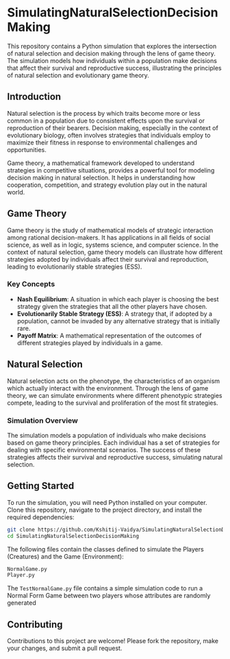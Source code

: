# SimulatingNaturalSelectionDecisionMaking

This repository contains a Python simulation that explores the intersection of natural selection and decision making through the lens of game theory. The simulation models how individuals within a population make decisions that affect their survival and reproductive success, illustrating the principles of natural selection and evolutionary game theory.

## Introduction

Natural selection is the process by which traits become more or less common in a population due to consistent effects upon the survival or reproduction of their bearers. Decision making, especially in the context of evolutionary biology, often involves strategies that individuals employ to maximize their fitness in response to environmental challenges and opportunities.

Game theory, a mathematical framework developed to understand strategies in competitive situations, provides a powerful tool for modeling decision making in natural selection. It helps in understanding how cooperation, competition, and strategy evolution play out in the natural world.

## Game Theory

Game theory is the study of mathematical models of strategic interaction among rational decision-makers. It has applications in all fields of social science, as well as in logic, systems science, and computer science. In the context of natural selection, game theory models can illustrate how different strategies adopted by individuals affect their survival and reproduction, leading to evolutionarily stable strategies (ESS).

### Key Concepts

- **Nash Equilibrium**: A situation in which each player is choosing the best strategy given the strategies that all the other players have chosen.
- **Evolutionarily Stable Strategy (ESS)**: A strategy that, if adopted by a population, cannot be invaded by any alternative strategy that is initially rare.
- **Payoff Matrix**: A mathematical representation of the outcomes of different strategies played by individuals in a game.

## Natural Selection

Natural selection acts on the phenotype, the characteristics of an organism which actually interact with the environment. Through the lens of game theory, we can simulate environments where different phenotypic strategies compete, leading to the survival and proliferation of the most fit strategies.

### Simulation Overview

The simulation models a population of individuals who make decisions based on game theory principles. Each individual has a set of strategies for dealing with specific environmental scenarios. The success of these strategies affects their survival and reproductive success, simulating natural selection.

## Getting Started

To run the simulation, you will need Python installed on your computer. Clone this repository, navigate to the project directory, and install the required dependencies:

```bash
git clone https://github.com/Kshitij-Vaidya/SimulatingNaturalSelectionDecisionMaking.git
cd SimulatingNaturalSelectionDecisionMaking
```

The following files contain the classes defined to simulate the Players (Creatures) and the Game (Environment):
```bash
NormalGame.py
Player.py
```

The `TestNormalGame.py` file contains a simple simulation code to run a Normal Form Game between two players whose attributes are randomly generated



## Contributing
Contributions to this project are welcome! Please fork the repository, make your changes, and submit a pull request.